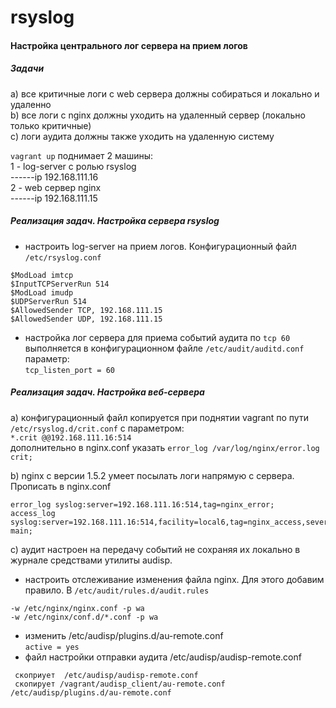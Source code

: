 # rsyslog
#### Настройка центрального лог сервера на прием логов   
##### Задачи    
a) все критичные логи с web сервера должны собираться и локально и удаленно    
b) все логи с nginx должны уходить на удаленный сервер (локально только критичные)   
c) логи аудита должны также уходить на удаленную систему   

`vagrant up` поднимает 2 машины:    
1 - log-server с ролью rsyslog    
  ------ip  192.168.111.16   
2 - web сервер nginx    
  ------ip  192.168.111.15   

##### Реализация задач. Настройка сервера rsyslog  
* настроить log-server на прием логов. Конфигурационный файл `/etc/rsyslog.conf`    
```
$ModLoad imtcp
$InputTCPServerRun 514
$ModLoad imudp
$UDPServerRun 514
$AllowedSender TCP, 192.168.111.15
$AllowedSender UDP, 192.168.111.15  
```   
* настройка лог сервера для приема событий аудита по `tcp 60` выполняется в конфигурационном файле `/etc/audit/auditd.conf` параметр:    
`tcp_listen_port = 60`

##### Реализация задач. Настройка веб-сервера   
a) конфигурационный файл копируется при поднятии vagrant по пути `/etc/rsyslog.d/crit.conf` с параметром:    
`*.crit @@192.168.111.16:514`   
дополнительно в nginx.conf указать `error_log /var/log/nginx/error.log crit;`   

b) nginx с версии 1.5.2 умеет посылать логи напрямую с сервера. Прописать в nginx.conf   
```
error_log syslog:server=192.168.111.16:514,tag=nginx_error;
access_log  syslog:server=192.168.111.16:514,facility=local6,tag=nginx_access,severity=info main;
```   
c) аудит настроен на передачу событий не сохраняя их локально в журнале средствами утилиты audisp.    
* настроить отслеживание изменения файла nginx. Для этого добавим правило. В `/etc/audit/rules.d/audit.rules`   
```
-w /etc/nginx/nginx.conf -p wa
-w /etc/nginx/conf.d/*.conf -p wa
```   
* изменить /etc/audisp/plugins.d/au-remote.conf    
`active = yes`    
* файл настройки отправки аудита /etc/audisp/audisp-remote.conf    
```	
 скоприует  /etc/audisp/audisp-remote.conf
 скопирует /vagrant/audisp_client/au-remote.conf /etc/audisp/plugins.d/au-remote.conf
```
